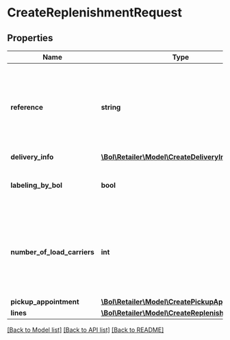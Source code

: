 # CreateReplenishmentRequest

## Properties
Name | Type | Description | Notes
------------ | ------------- | ------------- | -------------
**reference** | **string** | Custom user reference for this replenishment. Must contain at least 1 digit and only upper case characters allowed. | 
**delivery_info** | [**\Bol\Retailer\Model\CreateDeliveryInfo**](CreateDeliveryInfo.md) |  | [optional] 
**labeling_by_bol** | **bool** | Indicates whether the replenishment will be labeled by bol.com. | 
**number_of_load_carriers** | **int** | The number of parcels in this replenishment. Note: if you are using the bol.com pickup service, the maximum number is 20. | 
**pickup_appointment** | [**\Bol\Retailer\Model\CreatePickupAppointment**](CreatePickupAppointment.md) |  | [optional] 
**lines** | [**\Bol\Retailer\Model\CreateReplenishmentLine[]**](CreateReplenishmentLine.md) |  | 

[[Back to Model list]](../README.md#documentation-for-models) [[Back to API list]](../README.md#documentation-for-api-endpoints) [[Back to README]](../README.md)



